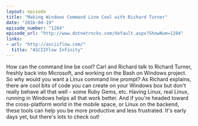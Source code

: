 ```yaml
---
layout: episode
title: "Making Windows Command Line Cool with Richard Turner"
date: "2016-04-19"
episode_number: "1284"
episode_url: "http://www.dotnetrocks.com/default.aspx?ShowNum=1284"
links:
- url: "http://asciiflow.com/"
  title: "ASCIIFlow Infinity"
---
```


How can the command line be cool? Carl and Richard talk to Richard Turner, freshly back into Microsoft, and working on the Bash on Windows project. So why would you want a Linux command line prompt? As Richard explains, there are cool bits of code you can create on your Windows box but don't really behave all that well - some Ruby Gems, etc. Having Linux, real Linux, running in Windows helps all that work better. And if you're headed toward the cross-platform world in the mobile space, or Linux on the backend, these tools can help you be more productive and less frustrated. It's early days yet, but there's lots to check out!
